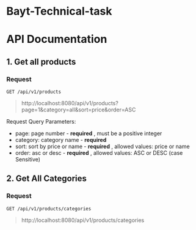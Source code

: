 # Bayt-Technical-task

# API Documentation

## 1. Get all products

### Request

`GET /api/v1/products`
> http://localhost:8080/api/v1/products?page=1&category=all&sort=price&order=ASC

Request Query Parameters:
- page: page number - **required** , must be a positive integer
- category: category name - **required** 
- sort: sort by price or name - **required** , allowed values: price or name
- order: asc or desc - **required** , allowed values: ASC or DESC (case Sensitive)

## 2. Get All Categories

### Request

`GET /api/v1/products/categories`
> http://localhost:8080/api/v1/products/categories



